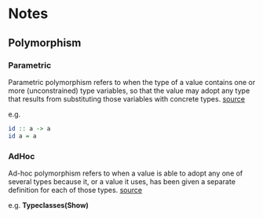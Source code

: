 # Notes
## Polymorphism
### Parametric
Parametric polymorphism refers to when the type of a value contains one
or more (unconstrained) type variables, so that the value may adopt any
type that results from substituting those variables with concrete
types. [source](https://wiki.haskell.org/Polymorphism#Parametric_polymorphism)

e.g.
```haskell
id :: a -> a
id a = a
```

### AdHoc

Ad-hoc polymorphism refers to when a value is able to adopt any one of
several types because it, or a value it uses, has been given a separate
definition for each of those
types. [source](https://wiki.haskell.org/Polymorphism#Ad-hoc_polymorphism)

e.g. **Typeclasses(Show)**
